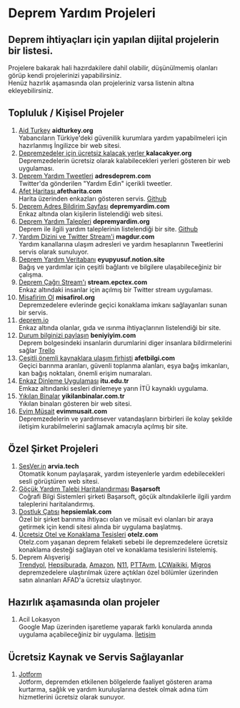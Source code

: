 # Deprem Yardım Projeleri
<h2>Deprem ihtiyaçları için yapılan dijital projelerin bir listesi.</h2>
Projelere bakarak hali hazırdakilere dahil olabilir, düşünülmemiş olanları görüp kendi projelerinizi yapabilirsiniz.<br/>
Henüz hazırlık aşamasında olan projeleriniz varsa listenin altına ekleyebilirsiniz.
<h2>Topluluk / Kişisel Projeler</h2>
<ol>  
  <li><a href="https://aidturkey.org/" target="_blank">Aid Turkey</a> <strong>aidturkey.org</strong></li>
  Yabancıların Türkiye'deki güvenilik kurumlara yardım yapabilmeleri için hazırlanmış İngilizce bir web sitesi.
   <li><a href="https://kalacakyer.org/" target="_blank" >Depremzedeler için ücretsiz kalacak yerler </a> <strong>kalacakyer.org</strong></li>
   Depremzedelerin ücretsiz olarak kalabilecekleri yerleri gösteren bir web uygulaması.
     <li><a href="https://adresdeprem.com/" target="_blank"> Deprem Yardım Tweetleri</a> <strong>adresdeprem.com</strong></li>
  Twitter'da gönderilen "Yardım Edin" içerikli tweetler.
     <li><a href="https://afetharita.com/" target="_blank">Afet Haritası </a> <strong>afetharita.com</strong></li>
   Harita üzerinden enkazları gösteren servis. <a href="https://github.com/acikkaynak/deprem-yardim-frontend">Github</a>
    <li><a href="https://depremyardim.com/" target="_blank">Deprem Adres Bildirim Sayfası</a> <strong>depremyardim.com</strong> </li>
  Enkaz altında olan kişilerin listelendiği web sitesi. 
     <li><a href="https://www.depremyardim.org/" target="_blank">Deprem Yardım Talepleri</a> <strong>depremyardim.org</strong></li>
     Deprem ile ilgili yardım taleplerinin listelendiği bir site. <a href="https://github.com/cihatislamdede/deprem-yardim">Github</a>
     <li><a href="https://www.magdur.com/">Yardım Dizini ve Twitter Stream'i</a> <strong>magdur.com</strong></li>
    Yardım kanallarına ulaşım adresleri ve yardım hesaplarının Tweetlerini servis olarak sunuluyor.
    <li><a href="https://eyupyusuf.notion.site/eyupyusuf/Deprem-Bilgi-ve-Yard-m-Veritaban-1a1cfa2afb0e43d9a6e955e32cfd779f" target="_blank">Deprem Yardım Veritabanı</a> <strong>eyupyusuf.notion.site</strong></li>
   Bağış ve yardımlar için çeşitli bağlantı ve bilgilere ulaşabileceğiniz bir çalışma.
   <li><a href="https://stream.epctex.com/" target="_blank">Deprem Çağrı Stream'ı</a> <strong>stream.epctex.com</strong> </li>
   Enkaz altındaki insanlar için açılmış bir Twitter stream uygulaması.
   <li><a href="https://misafirol.org/">Misafirim Ol</a> <strong>misafirol.org</strong></li>
   Depremzedelere evlerinde geçici konaklama imkanı sağlayanları sunan bir servis.
   <li><a href="https://deprem.io/" target="_blank">deprem.io</a> </li>
  Enkaz altında olanlar, gıda ve ısınma ihtiyaçlarının listelendiği bir site.
   <li><a href="https://beniyiyim.com" target="_blank">Durum bilginizi paylaşın</a> <strong>beniyiyim.com</strong></li>
  Deprem bolgesindeki insanlarin durumlarini diger insanlara bildirmelerini sağlar <a href="https://trello.com/b/nSajc3v7/ben-i%CC%87yiyim-app">Trello</a>
   <li><a href="https://afetbilgi.com" target="_blank">Çeşitli önemli kaynaklara ulaşım firhisti</a> <strong>afetbilgi.com</strong></li>
   Geçici barınma aranları, güvenli toplanma alanları, eşya bağış imkanları, kan bağış noktaları, önemli erişim numaraları.
 <li><a href="https://web.itu.edu.tr/sariero/dinleme.html">Enkaz Dinleme Uygulaması</a> <strong>itu.edu.tr</strong></li>
   Emkaz altındanki sesleri dinlemeye yarın İTÜ kaynaklı uygulama.
   <li><a href="https://yikilanbinalar.com.tr/" target="_blank">Yıkılan Binalar</a> <strong>yikilanbinalar.com.tr</strong></li>
   Yıkılan binaları gösteren bir web sitesi.
    <li><a href="https://evimmusait.com/" target="_blank">Evim Müsait</a> <strong>evimmusait.com</strong></li>
   Depremzedelerin ve yardımsever vatandaşların birbirleri ile kolay şekilde iletişim kurabilmelerini sağlamak amacıyla açılmış bir site.
  
</ol>
<h2>Özel Şirket Projeleri</h2>
<ol>
      <li><a href="https://sesver.in">SesVer.in<a> <strong> arvia.tech </strong></li>
      Otomatik konum paylaşarak, yardım isteyenlerle yardım edebilecekleri sesli görüştüren web sitesi.
      <li><a href="http://deprem.basarsoft.com.tr">Göçük Yardım Talebi Haritalandırması<a> <strong>Başarsoft</strong></li>
      Coğrafi Bilgi Sistemleri şirketi Başarsoft, göçük altındakilerle ilgili yardım taleplerini haritalandırmış.
       <li><a href="https://www.hepsiemlak.com/emlak-yasam/genel/dostluk-catisi" target="_blank">Dostluk Çatısı</a> <strong>hepsiemlak.com</strong></li>
    Özel bir şirket barınma ihtiyacı olan ve müsait evi olanları bir araya getirmek için kendi sitesi alında bir uygulama başlatmış. 
     <li><a href="https://www.jotform.com/tr/kalbimiz-turkiyeyle/" target="_blank">Ücretsiz Otel ve Konaklama Tesisleri</a> <strong>otelz.com</strong></li>
     Otelz.com yaşanan deprem felaketi sebebi ile depremzedelere ücretsiz konaklama desteği sağlayan otel ve konaklama tesislerini listelemiş.
    <li>Deprem Alışverişi</li>
   <a href="https://www.trendyol.com/sr?cid=619322&pi=3" target="_blank">Trendyol</a>, <a href="https://www.hepsiburada.com/deprem-seferberligi" target="_blank">Hepsiburada</a>, <a href="https://www.amazon.com.tr/hz/wishlist/ls/1EBJ7MY9SZPZ4/" target="_blank">Amazon</a>, <a href="https://www.n11.com/promosyon/deprem-yardimlasma-seferberligi-1600359">N11</a>, <a href="https://www.pttavm.com/arama/yardim" target="_blank">PTTAvm</a>, <a href="https://www.lcwaikiki.com/tr-TR/TR/etiket/deprem-seferberligi">LCWaikiki</a>, <a href="https://www.migros.com.tr/">Migros</a> depremzedelere ulaştırılmak üzere açtıkları özel bölümler üzerinden satın alınanları AFAD'a ücretsiz ulaştırıyor.
 
</ol>
<h2>Hazırlık aşamasında olan projeler</h3>
<ol>
<li>Acil Lokasyon</li>
Google Map üzerinden işaretleme yaparak farklı konularda anında uygulama açabileceğiniz bir uygulama. <a href="https://github.com/aokocax">İletişim</a>
</ol>
<h2>Ücretsiz Kaynak ve Servis Sağlayanlar</h3>
<ol>
   <li><a href="https://www.jotform.com/tr/kalbimiz-turkiyeyle/">Jotform</a> </li>
Jotform, depremden etkilenen bölgelerde faaliyet gösteren arama kurtarma, sağlık ve yardım kuruluşlarına destek olmak adına tüm hizmetlerini ücretsiz olarak sunuyor.
  
</ol>

